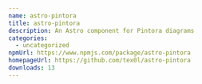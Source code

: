 ```yaml
---
name: astro-pintora
title: astro-pintora
description: An Astro component for Pintora diagrams
categories:
  - uncategorized
npmUrl: https://www.npmjs.com/package/astro-pintora
homepageUrl: https://github.com/tex0l/astro-pintora
downloads: 13
---
```

